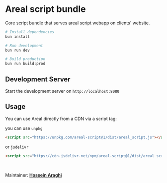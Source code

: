 # Areal script bundle
Core script bundle that serves areal script webapp on clients' website.

```bash
# Install dependencies
bun install

# Run development
bun run dev

# Build production
bun run build:prod
```

## Development Server
Start the development server on `http://localhost:8080`

## Usage
You can use Areal directly from a CDN via a script tag:

you can use `unpkg`
```html
<script src="https://unpkg.com/areal-script@1/dist/areal_script.js"></script>
```

or `jsdelivr`
```html
<script src="https://cdn.jsdelivr.net/npm/areal-script@1/dist/areal_script.js"></script>
```

<br/>

Maintainer: **[Hossein Araghi](https://github.com/hossara)** 